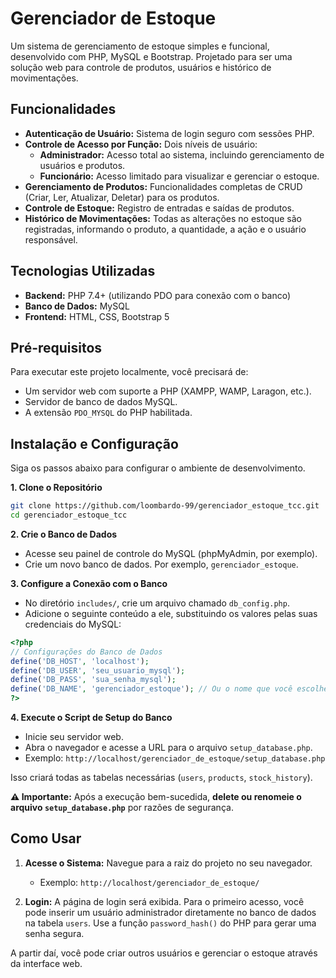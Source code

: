 # Gerenciador de Estoque

Um sistema de gerenciamento de estoque simples e funcional, desenvolvido com PHP, MySQL e Bootstrap. Projetado para ser uma solução web para controle de produtos, usuários e histórico de movimentações.

## Funcionalidades

- **Autenticação de Usuário:** Sistema de login seguro com sessões PHP.
- **Controle de Acesso por Função:** Dois níveis de usuário:
    - **Administrador:** Acesso total ao sistema, incluindo gerenciamento de usuários e produtos.
    - **Funcionário:** Acesso limitado para visualizar e gerenciar o estoque.
- **Gerenciamento de Produtos:** Funcionalidades completas de CRUD (Criar, Ler, Atualizar, Deletar) para os produtos.
- **Controle de Estoque:** Registro de entradas e saídas de produtos.
- **Histórico de Movimentações:** Todas as alterações no estoque são registradas, informando o produto, a quantidade, a ação e o usuário responsável.

## Tecnologias Utilizadas

- **Backend:** PHP 7.4+ (utilizando PDO para conexão com o banco)
- **Banco de Dados:** MySQL
- **Frontend:** HTML, CSS, Bootstrap 5

## Pré-requisitos

Para executar este projeto localmente, você precisará de:

- Um servidor web com suporte a PHP (XAMPP, WAMP, Laragon, etc.).
- Servidor de banco de dados MySQL.
- A extensão `PDO_MYSQL` do PHP habilitada.

## Instalação e Configuração

Siga os passos abaixo para configurar o ambiente de desenvolvimento.

**1. Clone o Repositório**
```bash
git clone https://github.com/loombardo-99/gerenciador_estoque_tcc.git
cd gerenciador_estoque_tcc
```

**2. Crie o Banco de Dados**
- Acesse seu painel de controle do MySQL (phpMyAdmin, por exemplo).
- Crie um novo banco de dados. Por exemplo, `gerenciador_estoque`.

**3. Configure a Conexão com o Banco**
- No diretório `includes/`, crie um arquivo chamado `db_config.php`.
- Adicione o seguinte conteúdo a ele, substituindo os valores pelas suas credenciais do MySQL:

```php
<?php
// Configurações do Banco de Dados
define('DB_HOST', 'localhost');
define('DB_USER', 'seu_usuario_mysql');
define('DB_PASS', 'sua_senha_mysql');
define('DB_NAME', 'gerenciador_estoque'); // Ou o nome que você escolheu
?>
```

**4. Execute o Script de Setup do Banco**
- Inicie seu servidor web.
- Abra o navegador e acesse a URL para o arquivo `setup_database.php`.
- Exemplo: `http://localhost/gerenciador_de_estoque/setup_database.php`

Isso criará todas as tabelas necessárias (`users`, `products`, `stock_history`).

**⚠️ Importante:** Após a execução bem-sucedida, **delete ou renomeie o arquivo `setup_database.php`** por razões de segurança.

## Como Usar

1.  **Acesse o Sistema:** Navegue para a raiz do projeto no seu navegador.
    - Exemplo: `http://localhost/gerenciador_de_estoque/`

2.  **Login:** A página de login será exibida. Para o primeiro acesso, você pode inserir um usuário administrador diretamente no banco de dados na tabela `users`. Use a função `password_hash()` do PHP para gerar uma senha segura.

A partir daí, você pode criar outros usuários e gerenciar o estoque através da interface web.
